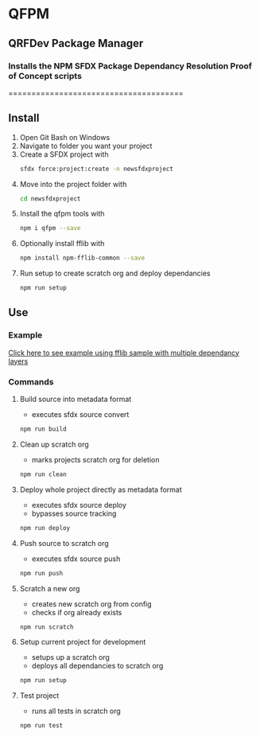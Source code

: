 # QFPM

## QRFDev Package Manager

### Installs the NPM SFDX Package Dependancy Resolution Proof of Concept scripts
======================================

## Install

1. Open Git Bash on Windows
1. Navigate to folder you want your project
1. Create a SFDX project with
    ```bash
    sfdx force:project:create -n newsfdxproject
    ```
1. Move into the project folder with
    ```bash
    cd newsfdxproject
    ```
1. Install the qfpm tools with
    ```bash
    npm i qfpm --save
    ```
1. Optionally install fflib with
    ```bash
    npm install npm-fflib-common --save
    ```
1. Run setup to create scratch org and deploy dependancies
    ```bash
    npm run setup
    ```

## Use

### Example

[Click here to see example using fflib sample with multiple dependancy layers](https://github.com/gussamer/fflib-apex-common-samplecode)

### Commands

1. Build source into metadata format

    - executes sfdx source convert

    ```bash
    npm run build
    ```

1. Clean up scratch org

    - marks projects scratch org for deletion

    ```bash
    npm run clean
    ```

1. Deploy whole project directly as metadata format

    - executes sfdx source deploy
    - bypasses source tracking

    ```bash
    npm run deploy
    ```

1. Push source to scratch org

    - executes sfdx source push

    ```bash
    npm run push
    ```

1. Scratch a new org

    - creates new scratch org from config
    - checks if org already exists

    ```bash
    npm run scratch
    ```

1. Setup current project for development

    - setups up a scratch org
    - deploys all dependancies to scratch org

    ```bash
    npm run setup
    ```

1. Test project

    - runs all tests in scratch org

    ```bash
    npm run test
    ```